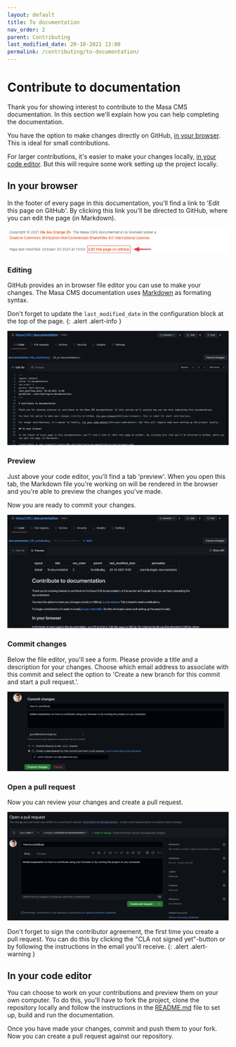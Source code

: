 ```yaml
---
layout: default
title: To documentation
nav_order: 2
parent: Contributing
last_modified_date: 20-10-2021 13:00
permalink: /contributing/to-documentation/
---
```


# Contribute to documentation

Thank you for showing interest to contribute to the Masa CMS documentation. In this section we'll explain how you can help completing the documentation.

You have the option to make changes directly on GitHub, [in your browser](#in-your-browser). This is ideal for small contributions.

For larger contributions, it's easier to make your changes locally, [in your code editor](#in-your-code-editor). But this will require some work setting up the project locally.

## In your browser

In the footer of every page in this documentation, you'll find a link to 'Edit this page on GitHub'. By clicking this link you'll be directed to GitHub, where you can edit the page (in Markdown).

![contribute in your browser](/assets/08_contributing/to-documentation/in-your-browser.png)

### Editing

GitHub provides an in browser file editor you can use to make your changes. The Masa CMS documentation uses [Markdown](https://daringfireball.net/projects/markdown/) as formating syntax.

Don't forget to update the `last_modified_date` in the configuration block at the top of the page.
{: .alert .alert-info }

![editing](/assets/08_contributing/to-documentation/editing.png)

### Preview

Just above your code editor, you'll find a tab 'preview'. When you open this tab, the Markdown file you're working on will be rendered in the browser and you're able to preview the changes you've made.

Now you are ready to commit your changes.

![preview](/assets/08_contributing/to-documentation/preview.png)

### Commit changes

Below the file editor, you'll see a form. Please provide a title and a description for your changes. Choose which email address to associate with this commit and select the option to 'Create a new branch for this commit and start a pull request.'.

![commit changes](/assets/08_contributing/to-documentation/commit-changes.png)

### Open a pull request

Now you can review your changes and create a pull request.

![open a pull request](/assets/08_contributing/to-documentation/open-a-pull-request.png)

Don't forget to sign the contributor agreement, the first time you create a pull request. You can do this by clicking the "CLA not signed yet"-button or by following the instructions in the email you'll receive.
{: .alert .alert-warning }

## In your code editor

You can choose to work on your contributions and preview them on your own computer. To do this, you'll have to fork the project, clone the repository locally and follow the instructions in the [README.md](https://github.com/MasaCMS/documentation/blob/main/README.md) file to set up, build and run the documentation.

Once you have made your changes, commit and push them to your fork. Now you can create a pull request against our repository.